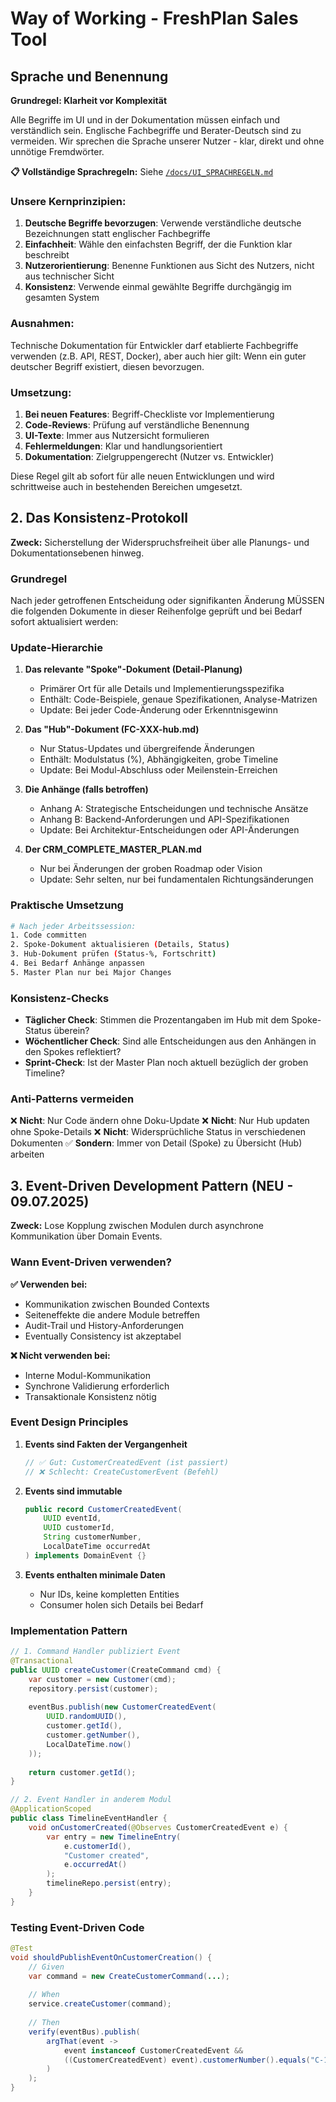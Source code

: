 # Way of Working - FreshPlan Sales Tool

## Sprache und Benennung

**Grundregel: Klarheit vor Komplexität**

Alle Begriffe im UI und in der Dokumentation müssen einfach und verständlich sein. Englische Fachbegriffe und Berater-Deutsch sind zu vermeiden. Wir sprechen die Sprache unserer Nutzer - klar, direkt und ohne unnötige Fremdwörter.

**📋 Vollständige Sprachregeln:** Siehe [`/docs/UI_SPRACHREGELN.md`](./UI_SPRACHREGELN.md)

### Unsere Kernprinzipien:

1. **Deutsche Begriffe bevorzugen**: Verwende verständliche deutsche Bezeichnungen statt englischer Fachbegriffe
2. **Einfachheit**: Wähle den einfachsten Begriff, der die Funktion klar beschreibt  
3. **Nutzerorientierung**: Benenne Funktionen aus Sicht des Nutzers, nicht aus technischer Sicht
4. **Konsistenz**: Verwende einmal gewählte Begriffe durchgängig im gesamten System

### Ausnahmen:

Technische Dokumentation für Entwickler darf etablierte Fachbegriffe verwenden (z.B. API, REST, Docker), aber auch hier gilt: Wenn ein guter deutscher Begriff existiert, diesen bevorzugen.

### Umsetzung:

1. **Bei neuen Features**: Begriff-Checkliste vor Implementierung
2. **Code-Reviews**: Prüfung auf verständliche Benennung
3. **UI-Texte**: Immer aus Nutzersicht formulieren
4. **Fehlermeldungen**: Klar und handlungsorientiert
5. **Dokumentation**: Zielgruppengerecht (Nutzer vs. Entwickler)

Diese Regel gilt ab sofort für alle neuen Entwicklungen und wird schrittweise auch in bestehenden Bereichen umgesetzt.

## 2. Das Konsistenz-Protokoll

**Zweck:** Sicherstellung der Widerspruchsfreiheit über alle Planungs- und Dokumentationsebenen hinweg.

### Grundregel
Nach jeder getroffenen Entscheidung oder signifikanten Änderung MÜSSEN die folgenden Dokumente in dieser Reihenfolge geprüft und bei Bedarf sofort aktualisiert werden:

### Update-Hierarchie

1. **Das relevante "Spoke"-Dokument (Detail-Planung)**
   - Primärer Ort für alle Details und Implementierungsspezifika
   - Enthält: Code-Beispiele, genaue Spezifikationen, Analyse-Matrizen
   - Update: Bei jeder Code-Änderung oder Erkenntnisgewinn

2. **Das "Hub"-Dokument (FC-XXX-hub.md)**
   - Nur Status-Updates und übergreifende Änderungen
   - Enthält: Modulstatus (%), Abhängigkeiten, grobe Timeline
   - Update: Bei Modul-Abschluss oder Meilenstein-Erreichen

3. **Die Anhänge (falls betroffen)**
   - Anhang A: Strategische Entscheidungen und technische Ansätze
   - Anhang B: Backend-Anforderungen und API-Spezifikationen
   - Update: Bei Architektur-Entscheidungen oder API-Änderungen

4. **Der CRM_COMPLETE_MASTER_PLAN.md**
   - Nur bei Änderungen der groben Roadmap oder Vision
   - Update: Sehr selten, nur bei fundamentalen Richtungsänderungen

### Praktische Umsetzung

```bash
# Nach jeder Arbeitssession:
1. Code committen
2. Spoke-Dokument aktualisieren (Details, Status)
3. Hub-Dokument prüfen (Status-%, Fortschritt)
4. Bei Bedarf Anhänge anpassen
5. Master Plan nur bei Major Changes
```

### Konsistenz-Checks

- **Täglicher Check**: Stimmen die Prozentangaben im Hub mit dem Spoke-Status überein?
- **Wöchentlicher Check**: Sind alle Entscheidungen aus den Anhängen in den Spokes reflektiert?
- **Sprint-Check**: Ist der Master Plan noch aktuell bezüglich der groben Timeline?

### Anti-Patterns vermeiden

❌ **Nicht**: Nur Code ändern ohne Doku-Update
❌ **Nicht**: Nur Hub updaten ohne Spoke-Details
❌ **Nicht**: Widersprüchliche Status in verschiedenen Dokumenten
✅ **Sondern**: Immer von Detail (Spoke) zu Übersicht (Hub) arbeiten

## 3. Event-Driven Development Pattern (NEU - 09.07.2025)

**Zweck:** Lose Kopplung zwischen Modulen durch asynchrone Kommunikation über Domain Events.

### Wann Event-Driven verwenden?

**✅ Verwenden bei:**
- Kommunikation zwischen Bounded Contexts
- Seiteneffekte die andere Module betreffen
- Audit-Trail und History-Anforderungen
- Eventually Consistency ist akzeptabel

**❌ Nicht verwenden bei:**
- Interne Modul-Kommunikation
- Synchrone Validierung erforderlich
- Transaktionale Konsistenz nötig

### Event Design Principles

1. **Events sind Fakten der Vergangenheit**
   ```java
   // ✅ Gut: CustomerCreatedEvent (ist passiert)
   // ❌ Schlecht: CreateCustomerEvent (Befehl)
   ```

2. **Events sind immutable**
   ```java
   public record CustomerCreatedEvent(
       UUID eventId,
       UUID customerId,
       String customerNumber,
       LocalDateTime occurredAt
   ) implements DomainEvent {}
   ```

3. **Events enthalten minimale Daten**
   - Nur IDs, keine kompletten Entities
   - Consumer holen sich Details bei Bedarf

### Implementation Pattern

```java
// 1. Command Handler publiziert Event
@Transactional
public UUID createCustomer(CreateCommand cmd) {
    var customer = new Customer(cmd);
    repository.persist(customer);
    
    eventBus.publish(new CustomerCreatedEvent(
        UUID.randomUUID(),
        customer.getId(),
        customer.getNumber(),
        LocalDateTime.now()
    ));
    
    return customer.getId();
}

// 2. Event Handler in anderem Modul
@ApplicationScoped
public class TimelineEventHandler {
    void onCustomerCreated(@Observes CustomerCreatedEvent e) {
        var entry = new TimelineEntry(
            e.customerId(),
            "Customer created",
            e.occurredAt()
        );
        timelineRepo.persist(entry);
    }
}
```

### Testing Event-Driven Code

```java
@Test
void shouldPublishEventOnCustomerCreation() {
    // Given
    var command = new CreateCustomerCommand(...);
    
    // When
    service.createCustomer(command);
    
    // Then
    verify(eventBus).publish(
        argThat(event -> 
            event instanceof CustomerCreatedEvent &&
            ((CustomerCreatedEvent) event).customerNumber().equals("C-12345")
        )
    );
}
```

